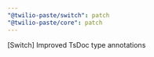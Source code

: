 ```yaml
---
"@twilio-paste/switch": patch
"@twilio-paste/core": patch
---
```


[Switch] Improved TsDoc type annotations
